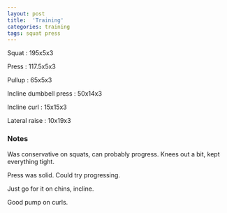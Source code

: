 ```yaml
---
layout: post
title:  'Training'
categories: training
tags: squat press
---
```


Squat : 195x5x3

Press  : 117.5x5x3

Pullup  : 65x5x3

Incline dumbbell press : 50x14x3

Incline curl  :  15x15x3

Lateral raise : 10x19x3

### Notes

Was conservative on squats, can probably progress. Knees out a bit, kept everything tight.

Press was solid. Could try progressing.

Just go for it on chins, incline.

Good pump on curls.
